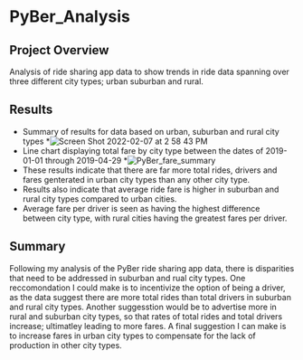 # PyBer_Analysis

## Project Overview

Analysis of ride sharing app data to show trends in ride data spanning over three different city types; urban suburban and rural.

## Results

* Summary of results for data based on urban, suburban and rural city types
  *![Screen Shot 2022-02-07 at 2 58 43 PM](https://user-images.githubusercontent.com/96406929/152886590-63ff7c2e-1950-4c95-8763-86480bdc95cf.png)
* Line chart displaying total fare by city type between the dates of 2019-01-01 through 2019-04-29
  *![PyBer_fare_summary](https://user-images.githubusercontent.com/96406929/152889297-663eab9f-6b15-4663-b958-3e566706e2bb.png)
* These results indicate that there are far more total rides, drivers and fares genterated in urban city types than any other city type. 
* Results also indicate that average ride fare is higher in suburban and rural city types compared to urban cities.
* Average fare per driver is seen as having the highest difference between city type, with rural cities having the greatest fares per driver.

## Summary

Following my analysis of the PyBer ride sharing app data, there is disparities that need to be addressed in suburban and rual city types. One reccomondation I could make is to incentivize the option of being a driver, as the data suggest there are more total rides than total drivers in suburban and rural city types. Another suggesstion would be to advertise more in rural and suburban city types, so that rates of total rides and total drivers increase; ultimatley leading to more fares. A final suggestion I can make is to increase fares in urban city types to compensate for the lack of production in other city types. 
